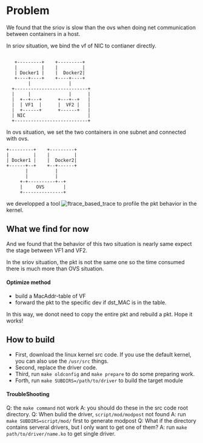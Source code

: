 
# Problem 

We found that the sriov is slow than the ovs when doing net communication between containers in a host.

In sriov situation, we bind the vf of NIC to contianer directly.


```

   +---------+    +---------+
   |         |    |         |
   | Docker1 |    |  Docker2|
   +----+----+    +----+----+
        |              |
  +---------------------------+
  |     |              |      |
  |  +--+---+      +---+--+   |
  |  | VF1  |      |  VF2 |   |
  |  +------+      +------+   |
  | NIC                       |
  +---------------------------+

```

In ovs situation, we set the two containers in one subnet and connected with ovs.

```
+---------+    +---------+
|         |    |         |
| Docker1 |    |  Docker2|
+------+--+    +--+------+
       |          |
       |          |
     +-+----------+--+
     |     OVS       |
     +---------------+

```

we developped a tool ![ftrace_based_trace](https://gitlab.com/plehdeen/ftrace_baesd_trace) to profile the pkt behavior in the kernel.

## What we find for now

And we found that the behavior of this two situation is nearly same expect the stage between VF1 and VF2. 

In the sriov situation, the pkt is not the same one so the time consumed there is much more than OVS situation.

#### Optimize method

- build a MacAddr-table of VF
- forward the pkt to the specific dev if dst_MAC is in the table.

In this way, we donot need to copy the entire pkt and rebuild a pkt. Hope it works!


## How to build

- First, download the linux kernel src code. If you use the default kernel, you can also use the `/usr/src` things.
- Second, replace the driver code.
- Third, run `make oldconfig` and `make prepare` to do some preparing work.
- Forth, run `make SUBDIRS=/path/to/driver` to build the target module

#### TroubleShooting

Q: the `make command` not work
A: you should do these in the src code root directory.
Q: When bulid the driver, `script/mod/modpost` not found
A: run `make SUBDIRS=script/mod/` first to generate modpost
Q: What if the directory contains serveral drivers, but I only want to get one of them?
A: run `make path/to/driver/name.ko` to get single driver.

